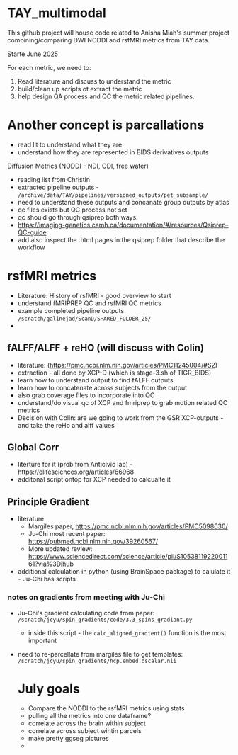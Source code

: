 # TAY_multimodal

This github project will house code related to Anisha Miah's summer project combining/comparing DWI NODDI and rsfMRI metrics from TAY data.

Starte June 2025

For each metric, we need to:

1. Read literature and discuss to understand the metric
2. build/clean up scripts ot extract the metric
3. help design QA process and QC the metric related pipelines.

# Another concept is parcallations

 - read lit to understand what they are
 - understand how they are represented in BIDS derivatives outputs

Diffusion Metrics (NODDI - NDI, ODI, free water)
- reading list from Christin
- extracted pipeline outputs - `/archive/data/TAY/pipelines/versioned_outputs/pet_subsample/`
- need to understand these outputs and concanate group outputs by atlas
- qc files exists but QC process not set
-   qc should go through qsiprep both ways:
-    https://imaging-genetics.camh.ca/documentation/#/resources/Qsiprep-QC-guide
-    add also inspect the .html pages in the qsiprep folder that describe the workflow

# rsfMRI metrics

- Literature: History of rsfMRI - good overview to start 
- understand fMRIPREP QC and rsfMRI QC metrics
 - example completed pipeline outputs `/scratch/galinejad/ScanD/SHARED_FOLDER_25/`
 - 
## fALFF/ALFF + reHO (will discuss with Colin)

 - literature: (https://pmc.ncbi.nlm.nih.gov/articles/PMC11245004/#S2)
 - extraction - all done by XCP-D (which is stage-3.sh of TIGR_BIDS)
 -   learn how to understand output to find fALFF outputs
 -   learn how to concatenate across subjects from the output
 -   also grab coverage files to incorporate into QC
 -   understand/do visual qc of XCP and fmriprep to grab motion related QC metrics
 -   Decision with Colin: are we going to work from the GSR XCP-outputs - and take the reHo and alff values

## Global Corr
 - literture for it (prob from Anticivic lab) - https://elifesciences.org/articles/66968
 - additonal script ontop for XCP needed to calcualte it

## Principle Gradient
 - literature
    - Margiles paper, https://pmc.ncbi.nlm.nih.gov/articles/PMC5098630/
    - Ju-Chi most recent paper: https://pubmed.ncbi.nlm.nih.gov/39260567/
    - More updated review: https://www.sciencedirect.com/science/article/pii/S1053811922001161?via%3Dihub
 - additional calculation in python (using BrainSpace package) to calulate it - Ju-Chi has scripts

### notes on gradients from meeting with Ju-Chi
 - Ju-Chi's gradient calculating code from paper: `/scratch/jcyu/spin_gradients/code/3.3_spins_gradiant.py`
   - inside this script - the `calc_aligned_gradient()` function is the most important  
 - need to re-parcellate from margiles file to get templates: `/scratch/jcyu/spin_gradients/hcp.embed.dscalar.nii`


   # July goals

    - Compare the NODDI to the rsfMRI metrics using stats
    - pulling all the metrics into one dataframe?
    - correlate across the brain within subject
    - correlate across subject wihtin parcels
    - make pretty ggseg pictures
    - 
